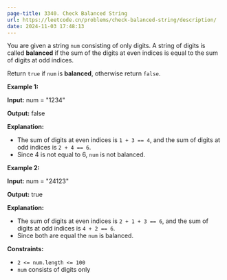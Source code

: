```yaml
---
page-title: 3340. Check Balanced String
url: https://leetcode.cn/problems/check-balanced-string/description/
date: 2024-11-03 17:48:13
---
```

You are given a string `num` consisting of only digits. A string of digits is called **balanced** if the sum of the digits at even indices is equal to the sum of digits at odd indices.

Return `true` if `num` is **balanced**, otherwise return `false`.

**Example 1:**

**Input:** num = "1234"

**Output:** false

**Explanation:**

-   The sum of digits at even indices is `1 + 3 == 4`, and the sum of digits at odd indices is `2 + 4 == 6`.
-   Since 4 is not equal to 6, `num` is not balanced.

**Example 2:**

**Input:** num = "24123"

**Output:** true

**Explanation:**

-   The sum of digits at even indices is `2 + 1 + 3 == 6`, and the sum of digits at odd indices is `4 + 2 == 6`.
-   Since both are equal the `num` is balanced.

**Constraints:**

-   `2 <= num.length <= 100`
-   `num` consists of digits only